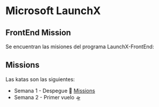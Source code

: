 # Microsoft LaunchX

## FrontEnd Mission

Se encuentran las misiones del programa LaunchX-FrontEnd:

## Missions

Las katas son las siguientes:

  - Semana 1 - Despegue 🚀 [Missions](https://github.com/bluepill5/LaunchX-FrontEnd/tree/main/Semana%201)
  - Semana 2 - Primer vuelo 🛸


 
